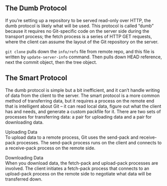 ## The Dumb Protocol ##

If you’re setting up a repository to be served read-only over HTTP, the dumb protocol is likely what will be used. This protocol is called “dumb” because it requires no Git-specific code on the server side during the transport process; the fetch process is a series of HTTP GET requests, where the client can assume the layout of the Git repository on the server.   

``` git clone ``` pulls down the ``` info/refs ``` file from remote repo, and this file is written by ``` update-server-info ``` command. Then pulls down HEAD reference, next the commit object, then the tree object.  

## The Smart Protocol ##

The dumb protocol is simple but a bit inefficient, and it can’t handle writing of data from the client to the server. The smart protocol is a more common method of transferring data, but it requires a process on the remote end that is intelligent about Git – it can read local data, figure out what the client has and needs, and generate a custom packfile for it. There are two sets of processes for transferring data: a pair for uploading data and a pair for downloading data.   

Uploading Data    
To upload data to a remote process, Git uses the send-pack and receive-pack processes. The send-pack process runs on the client and connects to a receive-pack process on the remote side.    

Downloading Data    
When you download data, the fetch-pack and upload-pack processes are involved. The client initiates a fetch-pack process that connects to an upload-pack process on the remote side to negotiate what data will be transferred down.   
